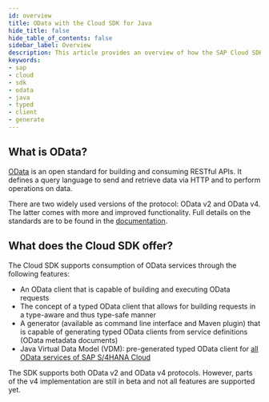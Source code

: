 ```yaml
---
id: overview
title: OData with the Cloud SDK for Java
hide_title: false
hide_table_of_contents: false
sidebar_label: Overview
description: This article provides an overview of how the SAP Cloud SDK for Java supports connecting to OData services. 
keywords:
- sap
- cloud
- sdk
- odata
- java
- typed
- client
- generate
---
```


## What is OData?

[OData](https://www.odata.org/) is an open standard for building and consuming RESTful APIs. It defines a query language to send and retrieve data via HTTP and to perform operations on data.

There are two widely used versions of the protocol: OData v2 and OData v4. The latter comes with more and improved functionality. Full details on the standards are to be found in the [documentation](https://www.odata.org/documentation/).

## What does the Cloud SDK offer?

The Cloud SDK supports consumption of OData services through the following features:

- An OData client that is capable of building and executing OData requests
- The concept of a typed OData client that allows for building requests in a type-aware and thus type-safe manner
- A generator (available as command line interface and Maven plugin) that is capable of generating typed OData clients from service definitions (OData metadata documents)
- Java Virtual Data Model (VDM): pre-generated typed OData client for [all OData services of SAP S/4HANA Cloud](https://api.sap.com/package/SAPS4HANACloud?section=Artifacts)

The SDK supports both OData v2 and OData v4 protocols. However, parts of the v4 implementation are still in beta and not all features are supported yet.
